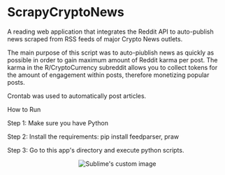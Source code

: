 # ScrapyCryptoNews

A reading web application that integrates the Reddit API to auto-publish news scraped from RSS feeds of major Crypto News outlets.

The main purpose of this script was to auto-piublish news as quickly as possible in order to gain maximum amount of Reddit karma per post. The karma in the R/CryptoCurrency subreddit allows you to collect tokens for the amount of engagement within posts, therefore monetizing popular posts.

Crontab was used to automatically post articles.

How to Run

Step 1: Make sure you have Python

Step 2: Install the requirements: pip install feedparser, praw

Step 3: Go to this app's directory and execute python scripts.

<p align="center">
  <img src="/Users/Evan/Desktop/github/ScrapyCryptoNews/crontab.png" alt="Sublime's custom image"/>
</p>
